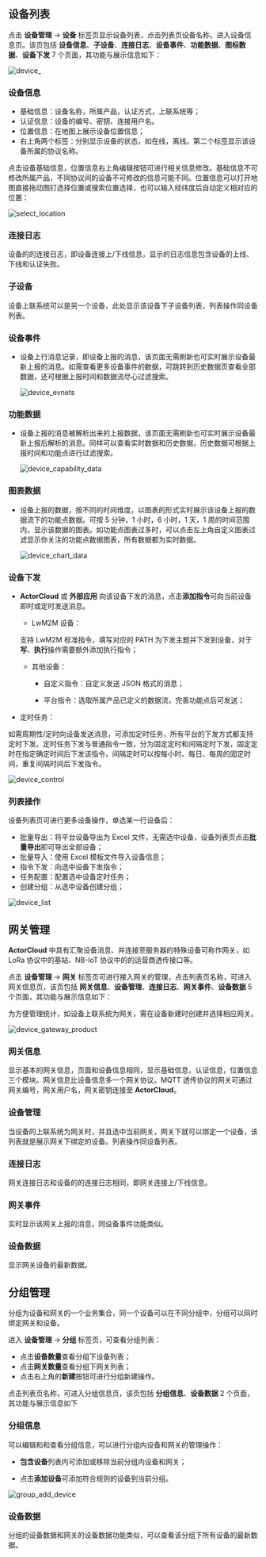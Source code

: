 ## 设备列表

点击 **设备管理** -> **设备** 标签页显示设备列表，点击列表页设备名称，进入设备信息页。该页包括
**设备信息**、**子设备**、**连接日志**、**设备事件**、**功能数据**、**图标数据**、**设备下发** 7 个页面，其功能与展示信息如下：

![device_](_assets/device_.png)



### 设备信息

- 基础信息：设备名称，所属产品，认证方式，上联系统等；
- 认证信息：设备的编号、密钥、连接用户名。
- 位置信息：在地图上展示设备位置信息；
- 右上角两个标签：分别显示设备的状态，如在线，离线。第二个标签显示该设备所属的协议名称。

点击设备基础信息，位置信息右上角编辑按钮可进行相关信息修改。基础信息不可修改所属产品，不同协议间的设备不可修改的信息可能不同。位置信息可以打开地图直接拖动图钉选择位置或搜索位置选择，也可以输入经纬度后自动定义相对应的位置：

![select_location](_assets/select_location.png)


### 连接日志

设备的的连接日志，即设备连接上/下线信息，显示的日志信息包含设备的上线、下线和认证失败。


### 子设备

设备上联系统可以是另一个设备，此处显示该设备下子设备列表，列表操作同设备列表。



### 设备事件

- 设备上行消息记录，即设备上报的消息，该页面无需刷新也可实时展示设备最新上报的消息。如需查看更多设备事件的数据，可跳转到历史数据页查看全部数据，还可根据上报时间和数据流尽心过滤搜索。

  ![device_evnets](_assets/device_evnets.png)


### 功能数据

- 设备上报的消息被解析出来的上报数据，该页面无需刷新也可实时展示设备最新上报后解析的消息。同样可以查看实时数据和历史数据，历史数据可根据上报时间和功能点进行过滤搜索。

  ![device_capability_data](_assets/device_capability_data.png)


### 图表数据

- 设备上报的数据，按不同的时间维度，以图表的形式实时展示该设备上报的数据流下的功能点数据。可按 5 分钟，1 小时，6 小时，1 天，1 周的时间范围内，显示该数据的图表。如功能点图表过多时，可以点击左上角自定义图表过滤显示你关注的功能点数据图表，所有数据都为实时数据。

  ![device_chart_data](_assets/device_chart_data.png)


### 设备下发

- **ActorCloud** 或 **外部应用** 向该设备下发的消息，点击**添加指令**可向当前设备即时或定时发送消息。

  - LwM2M 设备：
  
  支持 LwM2M 标准指令，填写对应的 PATH 为下发主题并下发到设备，对于**写**、**执行**操作需要额外添加执行指令；
  
  - 其他设备：
  
    - 自定义指令：自定义发送 JSON 格式的消息；

    - 平台指令：选取所属产品已定义的数据流，完善功能点后可发送；

- 定时任务：

如需周期性/定时向设备发送消息，可添加定时任务，所有平台的下发方式都支持定时下发。定时任务下发与普通指令一致，分为固定定时和间隔定时下发，固定定时在指定确定时间后下发该指令，间隔定时可以按每小时、每日、每周的固定时间，重复间隔时间后下发指令。

![device_control](_assets/device_control.png)

### 列表操作

设备列表页可进行更多设备操作，单选某一行设备后：

- 批量导出：将平台设备导出为 Excel 文件，无需选中设备，设备列表页点击**批量导出**即可导出全部设备；
- 批量导入：使用 Excel 模板文件导入设备信息；
- 指令下发：向选中设备下发指令；
- 任务配置：配置选中设备定时任务；
- 创建分组：从选中设备创建分组；



![device_list](_assets/device_list.png)



## 网关管理

**ActorCloud** 中具有汇聚设备消息、并连接至服务器的特殊设备可称作网关，如 LoRa 协议中的基站、NB-IoT 协议中的的运营商透传接口等。

点击 **设备管理** -> **网关** 标签页可进行接入网关的管理，点击列表页名称，可进入网关信息页，该页包括 **网关信息**、**设备管理**、**连接日志**、**网关事件**、**设备数据** 5 个页面，其功能与展示信息如下：

为方便管理统计，如设备上联系统为网关，需在设备新建时创建并选择相应网关。

![device_gateway_product](_assets/device_gateway_product.png)



### 网关信息

显示基本的网关信息，页面和设备信息相同，显示基础信息，认证信息，位置信息三个模块。网关信息比设备信息多一个网关协议。MQTT 透传协议的网关可通过网关编号，网关用户名，网关密钥连接至 **ActorCloud**。


### 设备管理

当设备的上联系统为网关时，并且选中当前网关，网关下就可以绑定一个设备，该列表就是展示网关下绑定的设备。列表操作同设备列表。


### 连接日志

网关连接日志和设备的的连接日志相同，即网关连接上/下线信息。


### 网关事件

实时显示该网关上报的消息，同设备事件功能类似。


### 设备数据

显示网关设备的最新数据。






## 分组管理

分组为设备和网关的一个业务集合，同一个设备可以在不同分组中，分组可以同时绑定网关和设备。

进入 **设备管理** -> **分组** 标签页，可查看分组列表：

- 点击**设备数量**查看分组下设备列表；
- 点击**网关数量**查看分组下网关列表；
- 点击右上角的**新建**按钮可进行分组新建操作。

点击列表页名称，可进入分组信息页，该页包括 **分组信息**、**设备数据** 2 个页面，其功能与展示信息如下



### 分组信息

可以编辑和和查看分组信息，可以进行分组内设备和网关的管理操作：

- **包含设备**列表内可添加或移除当前分组内设备和网关；

- 点击**添加设备**可添加符合规则的设备到当前分组。

![group_add_device](_assets/group_add_device.png)


### 设备数据

分组的设备数据和网关的设备数据功能类似，可以查看该分组下所有设备的最新数据。
